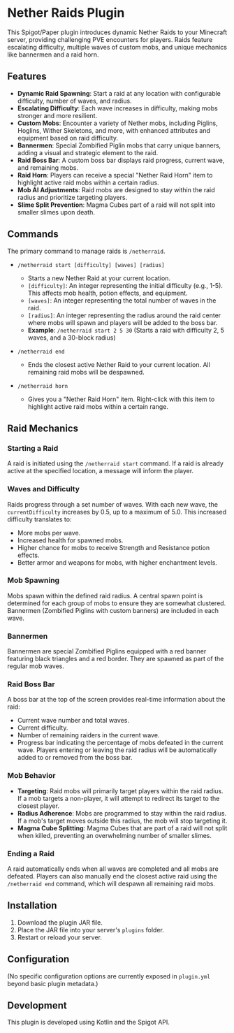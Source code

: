 # Nether Raids Plugin

This Spigot/Paper plugin introduces dynamic Nether Raids to your Minecraft server, providing challenging PVE encounters for players. Raids feature escalating difficulty, multiple waves of custom mobs, and unique mechanics like bannermen and a raid horn.

## Features

*   **Dynamic Raid Spawning**: Start a raid at any location with configurable difficulty, number of waves, and radius.
*   **Escalating Difficulty**: Each wave increases in difficulty, making mobs stronger and more resilient.
*   **Custom Mobs**: Encounter a variety of Nether mobs, including Piglins, Hoglins, Wither Skeletons, and more, with enhanced attributes and equipment based on raid difficulty.
*   **Bannermen**: Special Zombified Piglin mobs that carry unique banners, adding a visual and strategic element to the raid.
*   **Raid Boss Bar**: A custom boss bar displays raid progress, current wave, and remaining mobs.
*   **Raid Horn**: Players can receive a special "Nether Raid Horn" item to highlight active raid mobs within a certain radius.
*   **Mob AI Adjustments**: Raid mobs are designed to stay within the raid radius and prioritize targeting players.
*   **Slime Split Prevention**: Magma Cubes part of a raid will not split into smaller slimes upon death.

## Commands

The primary command to manage raids is `/netherraid`.

*   `/netherraid start [difficulty] [waves] [radius]`
    *   Starts a new Nether Raid at your current location.
    *   `[difficulty]`: An integer representing the initial difficulty (e.g., 1-5). This affects mob health, potion effects, and equipment.
    *   `[waves]`: An integer representing the total number of waves in the raid.
    *   `[radius]`: An integer representing the radius around the raid center where mobs will spawn and players will be added to the boss bar.
    *   **Example**: `/netherraid start 2 5 30` (Starts a raid with difficulty 2, 5 waves, and a 30-block radius)

*   `/netherraid end`
    *   Ends the closest active Nether Raid to your current location. All remaining raid mobs will be despawned.

*   `/netherraid horn`
    *   Gives you a "Nether Raid Horn" item. Right-click with this item to highlight active raid mobs within a certain range.

## Raid Mechanics

### Starting a Raid
A raid is initiated using the `/netherraid start` command. If a raid is already active at the specified location, a message will inform the player.

### Waves and Difficulty
Raids progress through a set number of waves. With each new wave, the `currentDifficulty` increases by 0.5, up to a maximum of 5.0. This increased difficulty translates to:
*   More mobs per wave.
*   Increased health for spawned mobs.
*   Higher chance for mobs to receive Strength and Resistance potion effects.
*   Better armor and weapons for mobs, with higher enchantment levels.

### Mob Spawning
Mobs spawn within the defined raid radius. A central spawn point is determined for each group of mobs to ensure they are somewhat clustered. Bannermen (Zombified Piglins with custom banners) are included in each wave.

### Bannermen
Bannermen are special Zombified Piglins equipped with a red banner featuring black triangles and a red border. They are spawned as part of the regular mob waves.

### Raid Boss Bar
A boss bar at the top of the screen provides real-time information about the raid:
*   Current wave number and total waves.
*   Current difficulty.
*   Number of remaining raiders in the current wave.
*   Progress bar indicating the percentage of mobs defeated in the current wave.
Players entering or leaving the raid radius will be automatically added to or removed from the boss bar.

### Mob Behavior
*   **Targeting**: Raid mobs will primarily target players within the raid radius. If a mob targets a non-player, it will attempt to redirect its target to the closest player.
*   **Radius Adherence**: Mobs are programmed to stay within the raid radius. If a mob's target moves outside this radius, the mob will stop targeting it.
*   **Magma Cube Splitting**: Magma Cubes that are part of a raid will not split when killed, preventing an overwhelming number of smaller slimes.

### Ending a Raid
A raid automatically ends when all waves are completed and all mobs are defeated. Players can also manually end the closest active raid using the `/netherraid end` command, which will despawn all remaining raid mobs.

## Installation

1.  Download the plugin JAR file.
2.  Place the JAR file into your server's `plugins` folder.
3.  Restart or reload your server.

## Configuration

(No specific configuration options are currently exposed in `plugin.yml` beyond basic plugin metadata.)

## Development

This plugin is developed using Kotlin and the Spigot API.
